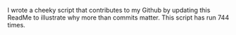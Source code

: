 I wrote a cheeky script that contributes to my Github by updating this ReadMe to illustrate why more than commits matter. This script has run 744 times.